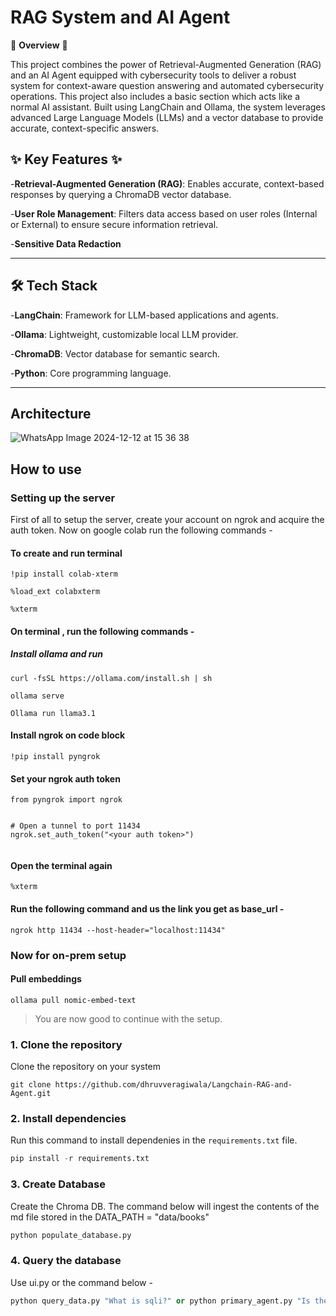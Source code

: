 # RAG System and AI Agent

🌟 **Overview** 🌟

This project combines the power of Retrieval-Augmented Generation (RAG) and an AI Agent equipped with cybersecurity tools to deliver a robust system for context-aware question answering and automated cybersecurity operations. This project also includes a basic section which acts like a normal AI assistant.  Built using LangChain and Ollama, the system leverages advanced Large Language Models (LLMs) and a vector database to provide accurate, context-specific answers.
## ✨ Key Features ✨

-**Retrieval-Augmented Generation (RAG)**: Enables accurate, context-based responses by querying a ChromaDB vector database.

-**User Role Management**: Filters data access based on user roles (Internal or External) to ensure secure information retrieval.

-**Sensitive Data Redaction**
- - -
##  🛠 Tech Stack
-**LangChain**: Framework for LLM-based applications and agents.

-**Ollama**: Lightweight, customizable local LLM provider.

-**ChromaDB**: Vector database for semantic search.

-**Python**: Core programming language.
- - -
## Architecture

![WhatsApp Image 2024-12-12 at 15 36 38](https://github.com/user-attachments/assets/747f0e82-a11e-4477-820e-0faeba1431b8)


## How to use 
### Setting up the server
First of all to setup the server, create your account on ngrok and acquire the auth token. Now on google colab run the following commands - 

#### To create and run terminal 

```
!pip install colab-xterm

%load_ext colabxterm

%xterm

```
#### On terminal , run the following commands - 

##### Install ollama and run

```
curl -fsSL https://ollama.com/install.sh | sh

ollama serve

Ollama run llama3.1
```

#### Install ngrok on code block

```
!pip install pyngrok

```

#### Set your ngrok auth token

```
from pyngrok import ngrok


# Open a tunnel to port 11434
ngrok.set_auth_token("<your auth token>")


```

#### Open the terminal again

```
%xterm

```
#### Run the following command and us the link you get as base_url -

```
ngrok http 11434 --host-header="localhost:11434"

```
###  Now for on-prem setup
#### Pull embeddings
```
ollama pull nomic-embed-text
```
>You are now good to continue with the setup.
### 1. Clone the repository
Clone the repository on your system
```
git clone https://github.com/dhruvveragiwala/Langchain-RAG-and-Agent.git
```
### 2. Install dependencies
 Run this command to install dependenies in the `requirements.txt` file. 
```python
pip install -r requirements.txt
```
### 3. Create Database
Create the Chroma DB.
The command below will ingest the contents of the md file stored in the DATA_PATH = "data/books"
```python
python populate_database.py
```
### 4. Query the database
Use ui.py or the command below -
```python
python query_data.py "What is sqli?" or python primary_agent.py "Is the site xxx vulnerable?"
```










